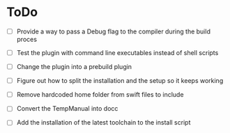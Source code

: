 # ToDo

- [ ] Provide a way to pass a Debug flag to the compiler during the build proces

- [ ] Test the plugin with command line executables instead of shell scripts
- [ ] Change the plugin into a prebuild plugin
- [ ] Figure out how to split the installation and the setup so it keeps working
- [ ] Remove hardcoded home folder from swift files to include

- [ ] Convert the TempManual into docc
- [ ] Add the installation of the latest toolchain to the install script
